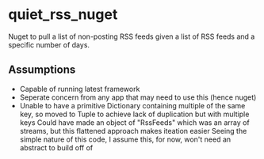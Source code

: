 # quiet_rss_nuget
Nuget to pull a list of non-posting RSS feeds given a list of RSS feeds and a specific number of days. 

## Assumptions
- Capable of running latest framework
- Seperate concern from any app that may need to use this (hence nuget)
- Unable to have a primitive Dictionary containing multiple of the same key, so moved to Tuple to achieve lack of duplication but with multiple keys
    Could have made an object of "RssFeeds" which was an array of streams, but this flattened approach makes iteation easier
Seeing the simple nature of this code, I assume this, for now, won't need an abstract to build off of